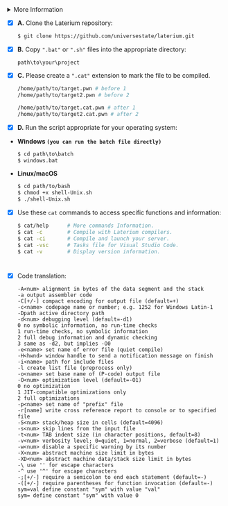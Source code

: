 <details>
  
  <summary>More Information</summary>
  
  > [Licenses](https://github.com/universestate/laterium/blob/main/LICENSE.md)
  > [Notices](https://github.com/universestate/laterium/blob/main/NOTICE.md)
  > [Example](https://github.com/universestate/laterium/blob/main/STRUCT.md)
  > [Report/Help](https://github.com/universestate/laterium/pulls)
  
</details>

- [x] **A.** Clone the Laterium repository:
  ```bash
  $ git clone https://github.com/universestate/laterium.git
  ```
- [x] **B.** Copy `".bat"` or `".sh"` files into the appropriate directory:
  ```
  path\to\your\project
  ```
- [x] **C.** Please create a `".cat"` extension to mark the file to be compiled.
  ```sh
  /home/path/to/target.pwn # before 1
  /home/path/to/target2.pwn # before 2
  
  /home/path/to/target.cat.pwn # after 1
  /home/path/to/target2.cat.pwn # after 2
  ```
- [x] **D.** Run the script appropriate for your operating system:
- **Windows `(you can run the batch file directly)`**
  ```bat
  $ cd path\to\batch
  $ windows.bat
  ```
- **Linux/macOS**
  ```sh
  $ cd path/to/bash
  $ chmod +x shell-Unix.sh
  $ ./shell-Unix.sh
  ```
- [x] Use these `cat` commands to access specific functions and information:
  ```sh
  $ cat/help      # More commands Information.
  $ cat -c        # Compile with Laterium compilers.
  $ cat -ci       # Compile and launch your server.
  $ cat -vsc      # Tasks file for Visual Studio Code.
  $ cat -v        # Display version information.
  ```
#
- [x] Code translation:
  ```
  -A<num> alignment in bytes of the data segment and the stack
  -a output assembler code
  -C[+/-] compact encoding for output file (default=+)
  -c<name> codepage name or number; e.g. 1252 for Windows Latin-1
  -Dpath active directory path
  -d<num> debugging level (default=-d1)
  0 no symbolic information, no run-time checks
  1 run-time checks, no symbolic information
  2 full debug information and dynamic checking
  3 same as -d2, but implies -O0
  -e<name> set name of error file (quiet compile)
  -H<hwnd> window handle to send a notification message on finish
  -i<name> path for include files
  -l create list file (preprocess only)
  -o<name> set base name of (P-code) output file
  -O<num> optimization level (default=-O1)
  0 no optimization
  1 JIT-compatible optimizations only
  2 full optimizations
  -p<name> set name of "prefix" file
  -r[name] write cross reference report to console or to specified file
  -S<num> stack/heap size in cells (default=4096)
  -s<num> skip lines from the input file
  -t<num> TAB indent size (in character positions, default=8)
  -v<num> verbosity level; 0=quiet, 1=normal, 2=verbose (default=1)
  -w<num> disable a specific warning by its number
  -X<num> abstract machine size limit in bytes
  -XD<num> abstract machine data/stack size limit in bytes
  -\ use '' for escape characters
  -^ use '^' for escape characters
  -;[+/-] require a semicolon to end each statement (default=-)
  -([+/-] require parentheses for function invocation (default=-)
  sym=val define constant "sym" with value "val"
  sym= define constant "sym" with value 0
  ```
#
